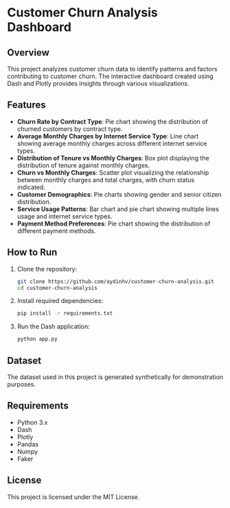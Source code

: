 # Customer Churn Analysis Dashboard

## Overview
This project analyzes customer churn data to identify patterns and factors contributing to customer churn. The interactive dashboard created using Dash and Plotly provides insights through various visualizations.

## Features
- **Churn Rate by Contract Type**: Pie chart showing the distribution of churned customers by contract type.
- **Average Monthly Charges by Internet Service Type**: Line chart showing average monthly charges across different internet service types.
- **Distribution of Tenure vs Monthly Charges**: Box plot displaying the distribution of tenure against monthly charges.
- **Churn vs Monthly Charges**: Scatter plot visualizing the relationship between monthly charges and total charges, with churn status indicated.
- **Customer Demographics**: Pie charts showing gender and senior citizen distribution.
- **Service Usage Patterns**: Bar chart and pie chart showing multiple lines usage and internet service types.
- **Payment Method Preferences**: Pie chart showing the distribution of different payment methods.

## How to Run
1. Clone the repository:
    ```sh
    git clone https://github.com/aydinhv/customer-churn-analysis.git
    cd customer-churn-analysis
    ```

2. Install required dependencies:
    ```sh
    pip install -r requirements.txt
    ```

3. Run the Dash application:
    ```sh
    python app.py
    ```

## Dataset
The dataset used in this project is generated synthetically for demonstration purposes.

## Requirements
- Python 3.x
- Dash
- Plotly
- Pandas
- Numpy
- Faker

## License
This project is licensed under the MIT License.
